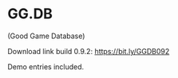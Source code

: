 # GG.DB 
(Good Game Database)

Download link build 0.9.2: https://bit.ly/GGDB092

Demo entries included. 
